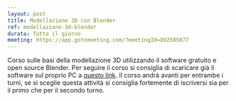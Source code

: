 ```yaml
---
layout: post
title: Modellazione 3D con Blender
ref: modellazione-3d-blender
durata: Tutto il giorno
meeting: https://app.gotomeeting.com/?meetingId=892505077
---
```


Corso sulle basi della modellazione 3D utilizzando il software gratuito e open source Blender. Per seguire il corso si consiglia di scaricare già il software sul proprio PC a <a href="https://www.blender.org/">questo link</a>. Il corso andrà avanti per entrambe i turni, se si sceglie questa attività si consiglia fortemente di iscriversi sia per il primo che per il secondo turno.